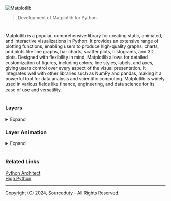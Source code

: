 ![Matplotlib](https://github.com/user-attachments/assets/cd86e598-812c-45c8-88fa-0dc7215f88a2)

> Development of Matplotlib for Python.

#

Matplotlib is a popular, comprehensive library for creating static, animated, and interactive visualizations in Python. It provides an extensive range of plotting functions, enabling users to produce high-quality graphs, charts, and plots like line graphs, bar charts, scatter plots, histograms, and 3D plots. Designed with flexibility in mind, Matplotlib allows for detailed customization of figures, including colors, line styles, labels, and axes, giving users control over every aspect of the visual presentation. It integrates well with other libraries such as NumPy and pandas, making it a powerful tool for data analysis and scientific computing. Matplotlib is widely used in various fields like finance, engineering, and data science for its ease of use and versatility.

#
### Layers
<details><summary>Expand</summary>
<br>

![Matplotlib Layers](https://github.com/sourceduty/Matplotlib_Layers/assets/123030236/952ecb81-0138-4cb5-971f-510927a3bb7e)

> Overlay multiple plots or graphical elements on a single figure using Matplotlib.

#

The layers function allows overlaying multiple plot types or graphical elements on a single figure, with control over the z-order (stacking order) of each layer, enabling custom layered visualizations.

#
### Function Signature

```
def layers(layers_data, axes=None, order=None, show=True, save_path=None, **kwargs):
    """
    Overlay multiple plots or graphical elements on a single figure.
    """
```

#
### Parameters

layers_data (list of dicts): A list of dictionaries, each representing a layer with:

type (str): The plot type ("line", "scatter", "bar", etc.).

data (dict): Plot data, typically containing x and y keys with corresponding lists.

kwargs (dict, optional): Additional arguments specific to the plot type (e.g., color, label).

axes (matplotlib.axes.Axes, optional): The plotting area to overlay the layers. Creates a new axes if None.

order (list of int, optional): The stacking order of the layers. Defaults to the order provided in layers_data if None.

show (bool, optional): Whether to display the plot (True by default).

save_path (str, optional): Path to save the figure. If None, the figure is not saved.

**kwargs: Additional global customization arguments for the plot (e.g., title, xlabel, ylabel).

#
### Returns

matplotlib.figure.Figure: The figure object containing the layered plot.

matplotlib.axes.Axes: The axes object containing the layered plot.

#
### Testing

To ensure the layers function works as intended, comprehensive testing should be performed. This includes unit tests to validate the functionality with various types of plots and parameters, as well as testing edge cases such as:

- Empty layers_data
- Invalid order indices
- Different plot customizations and styles

#
### Documentation

Detailed documentation should be provided to guide users on how to use the layers function. This documentation should include:

- Descriptions of each parameter and their expected inputs
- Multiple usage examples with different plot types and customizations
- Explanations of the return values
- Potential use cases and best practices

The layers function should be integrated into the Matplotlib library's official documentation, complete with visual aids and examples, to help users understand and utilize this powerful tool for creating layered plots.

#
### Example Code

```
import matplotlib.pyplot as plt

def layers(layers_data, axes=None, order=None, show=True, save_path=None, **kwargs):
    """
    Overlay multiple plots or graphical elements on a single figure.
    """
    # Create figure and axes if not provided
    if axes is None:
        fig, ax = plt.subplots()
        axes = ax  # Assign to axes for consistency
    else:
        fig = axes.figure

    # Determine layer stacking order
    if order is None:
        order = range(len(layers_data))

    # Overlay each specified layer
    for idx in order:
        layer = layers_data[idx]
        plot_type = layer.get("type")
        data = layer.get("data")
        plot_kwargs = layer.get("kwargs", {})
        plot_kwargs.update(kwargs)

        if plot_type == "line":
            axes.plot(data["x"], data["y"], **plot_kwargs)
        elif plot_type == "scatter":
            axes.scatter(data["x"], data["y"], **plot_kwargs)
        elif plot_type == "bar":
            axes.bar(data["x"], data["y"], **plot_kwargs)
        # Additional plot types can be added here as needed

    # Display plot if show=True
    if show:
        plt.show()

    # Save the figure if a path is specified
    if save_path:
        fig.savefig(save_path)

    return fig, axes

# Example usage
layers_data = [
    {"type": "line", "data": {"x": [1, 2, 3], "y": [4, 5, 6]}, "kwargs": {"color": "blue", "label": "Line Plot"}},
    {"type": "scatter", "data": {"x": [1, 2, 3], "y": [6, 5, 4]}, "kwargs": {"color": "red", "label": "Scatter Plot"}},
    {"type": "bar", "data": {"x": [1, 2, 3], "y": [5, 6, 7]}, "kwargs": {"color": "green", "label": "Bar Plot"}}
]

fig, axes = layers(layers_data, order=[2, 0, 1], show=False)

# Customizing plot
axes.set_title("Layered Plot Example")
axes.set_xlabel("X-Axis")
axes.set_ylabel("Y-Axis")
axes.legend()

plt.show()
```

<br>
</details>

### Layer Animation
<details><summary>Expand</summary>
<br>

The concept of layering and animating plots in Matplotlib enhances the visualization capabilities of the library by allowing users to overlay multiple graphical elements and animate them over time. This approach is particularly useful for creating complex visualizations where different types of data are represented simultaneously on the same axes. For instance, a user might want to combine line plots, scatter plots, and bar charts to provide a comprehensive view of data trends, distributions, and comparisons in a single figure. The layering concept ensures that these elements can be customized independently while maintaining a clear stacking order, giving users precise control over the visual hierarchy and aesthetic details. Additionally, this method integrates seamlessly with Matplotlib's native plotting functionality, making it accessible to users already familiar with the library while extending its capability in a modular and intuitive way.

Animating layered plots adds another dimension to data visualization, transforming static figures into dynamic, time-evolving representations. The layer_animation function, for instance, allows users to animate multiple layers of data, showing changes over time or across steps in a process. This is valuable for visualizing time-series data, simulations, or any scenario where observing the evolution of variables is critical. By updating each layer frame by frame, users can create informative and engaging animations, making it easier to communicate complex information effectively. The ability to customize frame intervals, repeat animations, and save them in various formats (e.g., GIFs or video files) further enhances the function’s versatility, allowing users to create and share dynamic visual content in presentations, reports, or interactive applications.

#
### Description

The layer_animation function animates the layers created by the layers function, allowing for dynamic visualization of changes over time. This can be useful for visualizing time-series data, evolving distributions, or any dataset where changes over time or steps are meaningful.

#
### Function Signature

```
def layer_animation(layers_data, frames, interval=200, repeat=True, axes=None, save_path=None, **kwargs):
    """
    Animate multiple plots or graphical elements over time on a single figure.
    """
```

#
### Parameters

layers_data (list of dicts): 
    A list of dictionaries, each representing a layer. Each dictionary includes:
    
    - type (str): The plot type ("line", "scatter", "bar", etc.).
    - data (list of dicts): A list where each element contains x and y keys with data for that frame.
    - kwargs (dict, optional): Additional arguments specific to the plot type (e.g., color, label).

frames (int or list): 
    The number of frames in the animation or a list of frame indices.

interval (int, optional): 
    Delay between frames in milliseconds. Default is 200.

repeat (bool, optional): 
    Whether to repeat the animation when it reaches the end. Default is True.

axes (matplotlib.axes.Axes, optional): 
    The plotting area for the animation. Creates a new axes if None.

save_path (str, optional): 
    Path to save the animation as a video or gif file. If None, the animation is not saved.

**kwargs: 
    Additional global customization arguments for the plot (e.g., title, xlabel, ylabel).

<br>
</details>

#
### Related Links

[Python Architect](https://chatgpt.com/g/g-ltK2f7Fkk-python-architect)
<br>
[High Python](https://github.com/sourceduty/High_Python)

***
Copyright (C) 2024, Sourceduty - All Rights Reserved.
